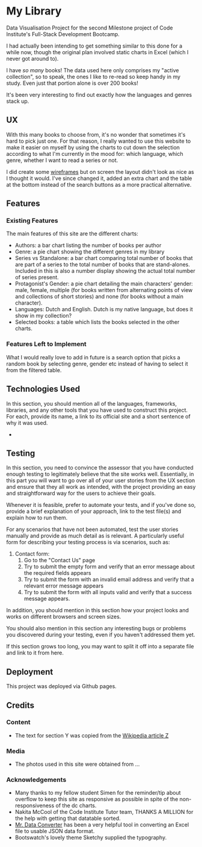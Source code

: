 # My Library

Data Visualisation Project for the second Milestone project of Code Institute's Full-Stack Development Bootcamp. 

I had actually been intending to get something similar to this done for a while now, though the original plan involved static charts in Excel (which I never got around to). 

I have *so many* books! The data used here only comprises my "active collection", so to speak, the ones I like to re-read so keep handy in my study. Even just that portion alone is over 200 books! 

It's been very interesting to find out exactly how the languages and genres stack up. 
 
## UX
 
With this many books to choose from, it's no wonder that sometimes it's hard to pick just one. For that reason, I really wanted to use this website to make it easier on myself by using the charts to cut down the selection according to what I'm currently in the mood for: which language, which genre, whether I want to read a series or not.

I did create some [wireframes](wireframes/original-version) but on screen the layout didn't look as nice as I thought it would. I've since changed it, added an extra chart and the table at the bottom instead of the search buttons as a more practical alternative.

## Features
 
### Existing Features

The main features of this site are the different charts: 
- Authors: a bar chart listing the number of books per author
- Genre: a pie chart showing the different genres in my library
- Series vs Standalone: a bar chart comparing total number of books that are part of a series to the total number of books that are stand-alones. Included in this is also a number display showing the actual total number of series present.
- Protagonist's Gender: a pie chart detailing the main characters' gender: male, female, multiple (for books written from alternating points of view and collections of short stories) and none (for books without a main character).
- Languages: Dutch and English. Dutch is my native language, but does it show in my collection?
- Selected books: a table which lists the books selected in the other charts.

### Features Left to Implement

What I would really love to add in future is a search option that picks a random book by selecting genre, gender etc instead of having to select it from the filtered table. 

## Technologies Used

In this section, you should mention all of the languages, frameworks, libraries, and any other tools that you have used to construct this project. For each, provide its name, a link to its official site and a short sentence of why it was used.

- 


## Testing

In this section, you need to convince the assessor that you have conducted enough testing to legitimately believe that the site works well. Essentially, in this part you will want to go over all of your user stories from the UX section and ensure that they all work as intended, with the project providing an easy and straightforward way for the users to achieve their goals.

Whenever it is feasible, prefer to automate your tests, and if you've done so, provide a brief explanation of your approach, link to the test file(s) and explain how to run them.

For any scenarios that have not been automated, test the user stories manually and provide as much detail as is relevant. A particularly useful form for describing your testing process is via scenarios, such as:

1. Contact form:
    1. Go to the "Contact Us" page
    2. Try to submit the empty form and verify that an error message about the required fields appears
    3. Try to submit the form with an invalid email address and verify that a relevant error message appears
    4. Try to submit the form with all inputs valid and verify that a success message appears.

In addition, you should mention in this section how your project looks and works on different browsers and screen sizes.

You should also mention in this section any interesting bugs or problems you discovered during your testing, even if you haven't addressed them yet.

If this section grows too long, you may want to split it off into a separate file and link to it from here.

## Deployment

This project was deployed via Github pages.

## Credits

### Content
- The text for section Y was copied from the [Wikipedia article Z](https://en.wikipedia.org/wiki/Z)

### Media
- The photos used in this site were obtained from ...

### Acknowledgements

- Many thanks to my fellow student Simen for the reminder/tip about overflow to keep this site as responsive as possible in spite of the non-responsiveness of the dc charts.
- Nakita McCool of the Code Institute Tutor team, THANKS A MILLION for the help with getting that datatable sorted.
- [Mr. Data Converter](https://shancarter.github.io/mr-data-converter/) has been a very helpful tool in converting an Excel file to usable JSON data format. 
- Bootswatch's lovely theme Sketchy supplied the typography. 